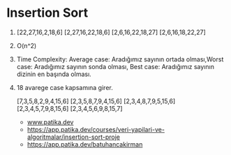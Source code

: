 # Insertion Sort

1. [22,27,16,2,18,6]
    [2,27,16,22,18,6]
    [2,6,16,22,18,27]
    [2,6,16,18,22,27]
2. O(n^2)
3. Time Complexity: Average case: Aradığımız sayının ortada olması,Worst case: Aradığımız sayının sonda olması, Best case: Aradığımız sayının dizinin en başında olması.
4. 18 avarege case kapsamına girer.

    [7,3,5,8,2,9,4,15,6]
    [2,3,5,8,7,9,4,15,6]
    [2,3,4,8,7,9,5,15,6]
    [2,3,4,5,7,9,8,15,6]
    [2,3,4,5,6,9,8,15,7]

    - www.patika.dev
    - https://app.patika.dev/courses/veri-yapilari-ve-algoritmalar/insertion-sort-proje
    - https://app.patika.dev/batuhancakirman
    